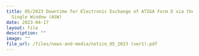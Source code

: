 ```yaml
---
title: 05/2023 Downtime for Electronic Exchange of ATIGA Form D via the ASEAN
  Single Window (ASW)
date: 2023-04-17
layout: file
description: ""
image: ""
file_url: /files/news-and-media/notice_05_2023 (ver1).pdf
---
```

